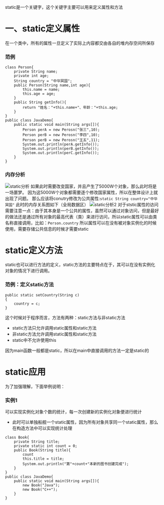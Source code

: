 static是一个关键字，这个关键字主要可以用来定义属性和方法
# 一、static定义属性
在一个类中，所有的属性一旦定义了实际上内容都交由各自的堆内存空间所保存

### 范例
```
class Person{
	private String name;
    private int age;
    String country = "中华冥国";
    public Person(String name,int age){
    	this.name = name;
        this.age = age;
    }
    public String getInfo(){
    	return "姓名："+this.name+"、年龄："+this.age;
    }
}
public class JavaDemo{
	public static void main(String args[]){
    	Person perA = new Perosn("张三",10);
        Person perB = new Perosn("李四",10);
        Person perB = new Perosn("王五",11);
        System.out.println(perA.getInfo());
        System.out.println(perB.getInfo());
        System.out.println(perC.getInfo());
    }
}
```
### 内存分析
![static分析](http://)
如果此时需要改变国家，并且产生了5000W个对象，那么此时将是一场噩梦。
因为这5000W个对象都需要逐个修改国家属性，所以在整体设计上就出现了问题。
那么应该将conutry修改为公共属性:`static String country="中华冥国"`
此时的内存关系图如下（全局数据区）
![static分析2](http://)
对于ststic属性的访问需要注意一点：由于其本身是一个公共的属性，虽然可以通过对象访问，但是最好的做法还是通过所有对象的最高代表（类）来进行访问，所以static属性可以由类名称直接调用，比如：`Person.country`
所以属性可以在没有被对象实例化的时候使用，需要存储公共信息的时候才需要static

# static定义方法
static也可以进行方法的定义，static方法的主要特点在于，其可以在没有实例化对象的情况下进行调用。
### 范例：定义static方法
```
public static setCountry(String c)
{
	country = c;
}
```
这个时候对于程序而言，方法有两种：static方法与非static方法
- static方法只允许调用static属性和static方法
- 非static方法允许调用static属性和static方法
- static中不允许使用this

因为main函数一般都是static，所以在main中直接调用的方法一定是static的

# static应用
为了加强理解，下面举例说明：
### 实例1
可以实现实例化对象个数的统计，每一次创建新的实例化对象便进行统计
- 此时可以单独船舰一个static属性，因为所有对象共享同一个static属性，那么在构造方法中可以实现统计处理
```
class Book{
	private String title;
    private static int count = 0;
    public Book(String title){
    	count
    	this.title = title;
        System.out.println("第"+count+"本新的图书创建完成");
    }
}
public class JavaDemo{
	public static void main(String args[]){
    	new Book("Java");
        new Book("C++");
    }
}
```
